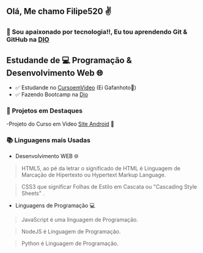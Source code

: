 ## Olá, Me chamo Filipe520 :v:

### :revolving_hearts: Sou apaixonado por tecnologia!!, Eu tou aprendendo Git & GitHub na [DIO](https://web.dio.me/)

## Estudande de :computer: Programação & Desenvolvimento Web :globe_with_meridians:

- :white_check_mark: Estudande no [CursoemVideo](www.cursoemvideo.com) (Ei Gafanhoto🖖)
- :white_check_mark: Fazendo Bootcamp na [Dio](https://web.dio.me/)

### :pushpin: Projetos em Destaques

-Projeto do Curso em Video [Site Android](https://filipe520.github.io/Curso-de-HTML5-CSS3/Desafios/Modulo%202/Site%20Android/index.html) :iphone:

### :books: Linguagens mais Usadas

- Desenvolvimento WEB :globe_with_meridians:
> HTML5, ao pé da letrar o significado de HTML é Linguagem de Marcação de Hipertexto ou Hypertext Markup Language.

> CSS3 que significar Folhas de Estilo em Cascata ou "Cascading Style Sheets" .

- Linguagens de Programação :computer:
> JavaScript é uma linguagem de Programação.

> NodeJS é Linguagem de Programação.

> Python é Linguagem de Programação.
